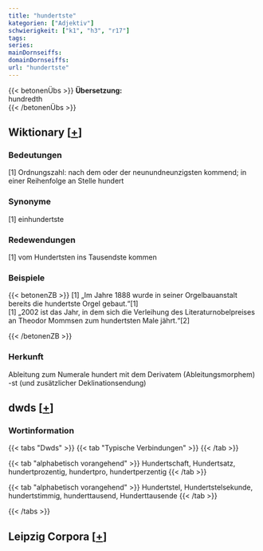 ```yaml
---
title: "hundertste"
kategorien: ["Adjektiv"]
schwierigkeit: ["k1", "h3", "r17"]
tags:
series:
mainDornseiffs:
domainDornseiffs:
url: "hundertste"
---
```


{{< betonenÜbs >}}
**Übersetzung:**  
hundredth  
{{< /betonenÜbs >}}

## Wiktionary [[+](https://de.wiktionary.org/wiki/hundertste)]

### Bedeutungen
[1] Ordnungszahl: nach dem oder der neunundneunzigsten kommend; in einer Reihenfolge an Stelle hundert  

### Synonyme
[1] einhundertste  

### Redewendungen
[1] vom Hundertsten ins Tausendste kommen  

### Beispiele
{{< betonenZB >}}
[1] „Im Jahre 1888 wurde in seiner Orgelbauanstalt bereits die hundertste Orgel gebaut.“[1]  
[1] „2002 ist das Jahr, in dem sich die Verleihung des Literaturnobelpreises an Theodor Mommsen zum hundertsten Male jährt.“[2]  

{{< /betonenZB >}}
### Herkunft
Ableitung zum Numerale hundert mit dem Derivatem (Ableitungsmorphem) -st (und zusätzlicher Deklinationsendung)  



## dwds [[+](https://www.dwds.de/wb/hundertste)]

### Wortinformation
{{< tabs "Dwds" >}}
{{< tab "Typische Verbindungen" >}}
{{< /tab >}}

{{< tab "alphabetisch vorangehend" >}}
Hundertschaft, Hundertsatz, hundertprozentig, hundertpro, hundertperzentig
{{< /tab >}}

{{< tab "alphabetisch vorangehend" >}}
Hundertstel, Hundertstelsekunde, hundertstimmig, hunderttausend, Hunderttausende
{{< /tab >}}

{{< /tabs >}}

## Leipzig Corpora [[+](https://corpora.uni-leipzig.de/en/res?word=hundertste&corpusId=deu_newscrawl-public_2018)]

